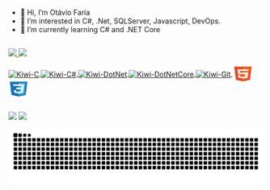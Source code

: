 - 👋 Hi, I’m Otávio Faria
- 👀 I’m interested in C#, .Net, SQLServer, Javascript, DevOps.
- 🌱 I’m currently learning C# and .NET Core

##
<div align="left">
  <a href="https://github.com/k1wizera">
  <img height="180em" src="https://github-readme-stats.vercel.app/api?username=k1wizera&show_icons=true&theme=dark&include_all_commits=true&count_private=true"/>
  <img height="180em" src="https://github-readme-stats.vercel.app/api/top-langs/?username=k1wizera&layout=compact&langs_count=7&theme=dark"/>
</div>
  <div style="display: inline_block"><br>
  <img align="center" alt="Kiwi-C" height="30" width="40" src="https://cdn.jsdelivr.net/gh/devicons/devicon/icons/c/c-original.svg">  
  <img align="center" alt="Kiwi-C#" height="30" width="40" src="https://cdn.jsdelivr.net/gh/devicons/devicon/icons/csharp/csharp-original.svg">
  <img align="center" alt="Kiwi-DotNet" height="30" width="40" src="https://cdn.jsdelivr.net/gh/devicons/devicon/icons/dot-net/dot-net-original-wordmark.svg">
  <img align="center" alt="Kiwi-DotNetCore" height="30" width="40" src="https://cdn.jsdelivr.net/gh/devicons/devicon/icons/dotnetcore/dotnetcore-original.svg">
  <img align="center" alt="Kiwi-Git" height="30" width="40" src="https://cdn.jsdelivr.net/gh/devicons/devicon/icons/git/git-original-wordmark.svg">                                   <img align="center" alt="Kiwi-HTML" height="30" width="40" src="https://raw.githubusercontent.com/devicons/devicon/master/icons/html5/html5-original.svg">
  <img align="center" alt="Kiwi-CSS" height="30" width="40" src="https://raw.githubusercontent.com/devicons/devicon/master/icons/css3/css3-original.svg">
</div>
  
  ##
  
  <div> 

  <a href = "mailto:oaugustofaria@gmail.com"><img src="https://img.shields.io/badge/Gmail-D14836?style=for-the-badge&logo=gmail&logoColor=white" target="_blank"></a>
  <a href="https://www.linkedin.com/in/otafaria/" target="_blank"><img src="https://img.shields.io/badge/-LinkedIn-%230077B5?style=for-the-badge&logo=linkedin&logoColor=white" target="_blank"></a> 
 
 ![Snake animation](https://github.com/k1wizera/k1wizera/blob/output/github-contribution-grid-snake.svg)
 
</div>
